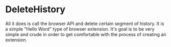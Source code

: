# DeleteHistory

All it does is call the browser API and delete certain segment of history. It is a simple "Hello Word" type of browser extension. It's goal is to be very simple and crude in order to get comfortable with the process of creating an extension.
